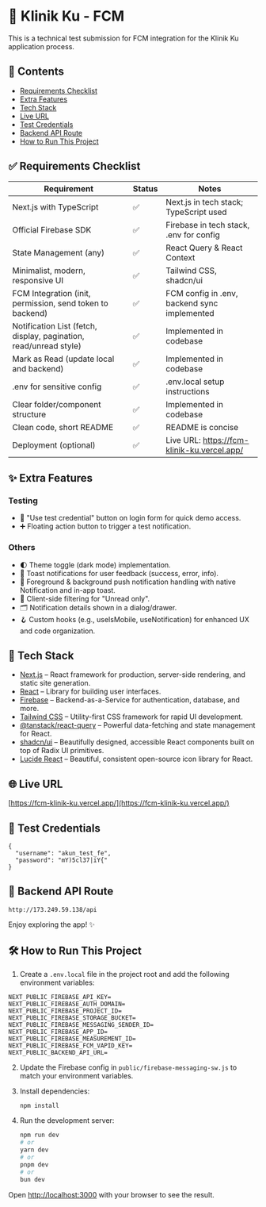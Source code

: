 # 🏥 Klinik Ku - FCM

This is a technical test submission for FCM integration for the Klinik Ku application process.

## 📑 Contents
- [Requirements Checklist](#-technical-test-requirements-checklist)
- [Extra Features](#-extra-features)
- [Tech Stack](#-tech-stack)
- [Live URL](#-live-url)
- [Test Credentials](#-test-credentials)
- [Backend API Route](#-backend-api-route)
- [How to Run This Project](#️-how-to-run-this-project)

## ✅ Requirements Checklist

| Requirement                                                      | Status   | Notes                                                                 |
|------------------------------------------------------------------|----------|-----------------------------------------------------------------------|
| Next.js with TypeScript                                          | ✅       | Next.js in tech stack; TypeScript used                                |
| Official Firebase SDK                                            | ✅       | Firebase in tech stack, .env for config                               |
| State Management (any)                                           | ✅       | React Query & React Context                                           |
| Minimalist, modern, responsive UI                                | ✅       | Tailwind CSS, shadcn/ui                                               |
| FCM Integration (init, permission, send token to backend)         | ✅       | FCM config in .env, backend sync implemented                          |
| Notification List (fetch, display, pagination, read/unread style) | ✅       | Implemented in codebase                                               |
| Mark as Read (update local and backend)                          | ✅       | Implemented in codebase                                               |
| .env for sensitive config                                        | ✅       | .env.local setup instructions                                         |
| Clear folder/component structure                                 | ✅       | Implemented in codebase                                               |
| Clean code, short README                                         | ✅       | README is concise                                                     |
| Deployment (optional)                                            | ✅       | Live URL: https://fcm-klinik-ku.vercel.app/                           |

## ✨ Extra Features

### Testing
- 🔑 "Use test credential" button on login form for quick demo access.
- ➕ Floating action button to trigger a test notification.
### Others
- 🌓 Theme toggle (dark mode) implementation.
- 🔔 Toast notifications for user feedback (success, error, info).
- 📣 Foreground & background push notification handling with native Notification and in-app toast.
- 📱 Client-side filtering for "Unread only".
- 🗂️ Notification details shown in a dialog/drawer.
- 🪝 Custom hooks (e.g., useIsMobile, useNotification) for enhanced UX and code organization.

## 🚀 Tech Stack

- [Next.js](https://nextjs.org/) – React framework for production, server-side rendering, and static site generation.
- [React](https://react.dev/) – Library for building user interfaces.
- [Firebase](https://firebase.google.com/) – Backend-as-a-Service for authentication, database, and more.
- [Tailwind CSS](https://tailwindcss.com/) – Utility-first CSS framework for rapid UI development.
- [@tanstack/react-query](https://tanstack.com/query/latest) – Powerful data-fetching and state management for React.
- [shadcn/ui](https://ui.shadcn.com/) – Beautifully designed, accessible React components built on top of Radix UI primitives.
- [Lucide React](https://lucide.dev/) – Beautiful, consistent open-source icon library for React.

## 🌐 Live URL

[https://fcm-klinik-ku.vercel.app/](https://fcm-klinik-ku.vercel.app/)

## 🧪 Test Credentials

```
{
  "username": "akun_test_fe",
  "password": "mY)5cl37|iY{"
}
```

## 🔗 Backend API Route

```
http://173.249.59.138/api
```

Enjoy exploring the app! ✨

## 🛠️ How to Run This Project

1. Create a `.env.local` file in the project root and add the following environment variables:

  ```env
  NEXT_PUBLIC_FIREBASE_API_KEY=
  NEXT_PUBLIC_FIREBASE_AUTH_DOMAIN=
  NEXT_PUBLIC_FIREBASE_PROJECT_ID=
  NEXT_PUBLIC_FIREBASE_STORAGE_BUCKET=
  NEXT_PUBLIC_FIREBASE_MESSAGING_SENDER_ID=
  NEXT_PUBLIC_FIREBASE_APP_ID=
  NEXT_PUBLIC_FIREBASE_MEASUREMENT_ID=
  NEXT_PUBLIC_FIREBASE_FCM_VAPID_KEY=
  NEXT_PUBLIC_BACKEND_API_URL=
  ```

2. Update the Firebase config in `public/firebase-messaging-sw.js` to match your environment variables.

3. Install dependencies:

   ```bash
   npm install
   ```

4. Run the development server:

   ```bash
   npm run dev
   # or
   yarn dev
   # or
   pnpm dev
   # or
   bun dev
   ```

Open [http://localhost:3000](http://localhost:3000) with your browser to see the result.

